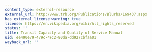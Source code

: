 ```yaml
---
content_type: external-resource
external_url: http://www.trb.org/Publications/Blurbs/169437.aspx
has_external_license_warning: true
license: https://en.wikipedia.org/wiki/All_rights_reserved
status: ''
title: Transit Capacity and Quality of Service Manual
uid: ee490e79-479c-4ec2-80da-dd927cbfaa01
wayback_url: ''
---
```

